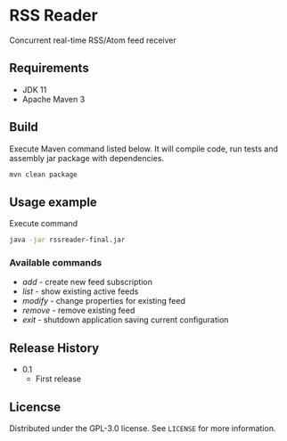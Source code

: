 # RSS Reader

Concurrent real-time RSS/Atom feed receiver

## Requirements

* JDK 11
* Apache Maven 3

## Build

Execute Maven command listed below. It will compile code, run tests and assembly jar package with dependencies.
```sh
mvn clean package
```

## Usage example

Execute command
```sh
java -jar rssreader-final.jar
```

### Available commands
* _add_ - create new feed subscription
* _list_ - show existing active feeds
* _modify_ - change properties for existing feed
* _remove_ - remove existing feed
* _exit_ - shutdown application saving current configuration

## Release History

* 0.1
    * First release

## Licencse

Distributed under the GPL-3.0 license. See ``LICENSE`` for more information.
